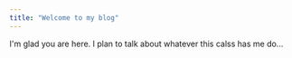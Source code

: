 ```yaml
---
title: "Welcome to my blog"
---
```


I'm glad you are here. I plan to talk about whatever this calss has me do...
